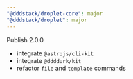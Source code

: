 ```yaml
---
"@dddstack/droplet-core": major
"@dddstack/droplet": major
---
```


Publish 2.0.0

- integrate `@astrojs/cli-kit`
- integrate `@ddddurk/kit`
- refactor `file` and `template` commands
